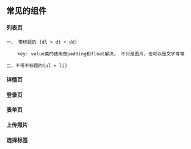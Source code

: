 ## 常见的组件

#### 列表页

    一、 带标题的 (dl > dt + dd)

        key: value类的使用做padding和float解决， 不只是图片，也可以是文字等等

    二、不带不标题的(ul > li)


#### 详情页




#### 登录页


#### 表单页



#### 上传照片



#### 选择标签


